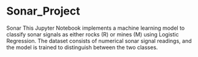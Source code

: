 # Sonar_Project
Sonar This Jupyter Notebook implements a machine learning model to classify sonar signals as either rocks (R) or mines (M) using Logistic Regression. The dataset consists of numerical sonar signal readings, and the model is trained to distinguish between the two classes.
